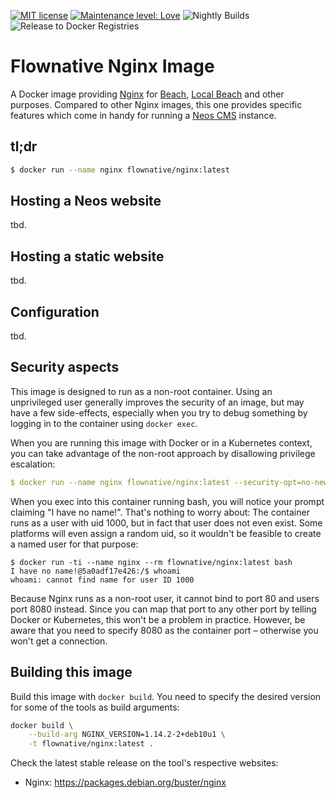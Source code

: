 [![MIT license](http://img.shields.io/badge/license-MIT-brightgreen.svg)](http://opensource.org/licenses/MIT)
[![Maintenance level: Love](https://img.shields.io/badge/maintenance-%E2%99%A1%E2%99%A1%E2%99%A1-ff69b4.svg)](https://www.flownative.com/en/products/open-source.html)
![Nightly Builds](https://github.com/flownative/docker-nginx/workflows/Nightly%20Builds/badge.svg)
![Release to Docker Registries](https://github.com/flownative/docker-nginx/workflows/Release%20to%20Docker%20Registries/badge.svg)

# Flownative Nginx Image

A Docker image providing [Nginx](https://nginx.org) for [Beach](https://www.flownative.com/beach),
[Local Beach](https://www.flownative.com/localbeach) and other purposes. Compared to other
Nginx images, this one provides specific features which come in handy for running a
[Neos CMS](https://www.neos.io) instance.

## tl;dr

```bash
$ docker run --name nginx flownative/nginx:latest
```

## Hosting a Neos website

tbd.

## Hosting a static website

tbd.

## Configuration

tbd.

## Security aspects

This image is designed to run as a non-root container. Using an unprivileged user generally
improves the security of an image, but may have a few side-effects, especially when you try
to debug something by logging in to the container using `docker exec`.

When you are running this image with Docker or in a Kubernetes context, you can take advantage
of the non-root approach by disallowing privilege escalation:

```yaml
$ docker run --name nginx flownative/nginx:latest --security-opt=no-new-privileges 
``` 

When you exec into this container running bash, you will notice your prompt claiming
"I have no name!". That's nothing to worry about: The container runs as a user with
uid 1000, but in fact that user does not even exist. Some platforms will even assign
a random uid, so it wouldn't be feasible to create a named user for that purpose:

```
$ docker run -ti --name nginx --rm flownative/nginx:latest bash  
I have no name!@5a0adf17e426:/$ whoami
whoami: cannot find name for user ID 1000
```

Because Nginx runs as a non-root user, it cannot bind to port 80 and users port 8080
instead. Since you can map that port to any other port by telling Docker or Kubernetes,
this won't be a problem in practice. However, be aware that you need to specify 8080
as the container port – otherwise you won't get a connection.

## Building this image

Build this image with `docker build`. You need to specify the desired version for some
of the tools as build arguments:

```bash
docker build \
    --build-arg NGINX_VERSION=1.14.2-2+deb10u1 \
    -t flownative/nginx:latest .
```

Check the latest stable release on the tool's respective websites:
 
- Nginx: https://packages.debian.org/buster/nginx
